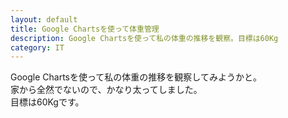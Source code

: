 ```yaml
---
layout: default
title: Google Chartsを使って体重管理
description: Google Chartsを使って私の体重の推移を観察。目標は60Kg
category: IT
---
```


Google Chartsを使って私の体重の推移を観察してみようかと。  
家から全然でないので、かなり太ってしました。  
目標は60Kgです。

<script type="text/javascript" src="https://www.gstatic.com/charts/loader.js"></script>
<script type="text/javascript">
  google.charts.load('current', {'packages':['corechart']});
  google.charts.setOnLoadCallback(drawChart);

  function drawChart() {
    var data = google.visualization.arrayToDataTable([
      ['日付', '体重(Kg)'],
      ['21/05/16',  70.8],
      ['21/05/17',  70.7],
    ]);

    var options = {
      title: '私の体重の推移',
      legend: { position: 'bottom' },
      vAxis:{minValue:50,maxValue:80}
    };

    var chart = new google.visualization.LineChart(document.getElementById('curve_chart'));

    chart.draw(data, options);
  }
</script>

<div id="curve_chart" style="width: 100%; height: 500px"></div>